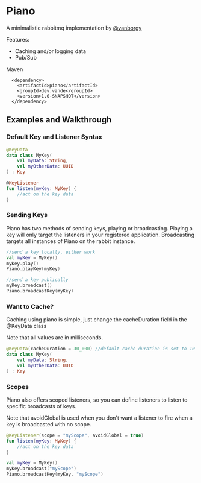
# Piano

A minimalistic rabbitmq implementation by [@vanborgy](https://www.github.com/vanborgy)

Features:
- Caching and/or logging data
- Pub/Sub

Maven

```maven
  <dependency>
    <artifactId>piano</artifactId>
    <groupId>dev.vande</groupId>
    <version>1.0-SNAPSHOT</version>
  </dependency>
```



## Examples and Walkthrough

### Default Key and Listener Syntax
```kotlin
@KeyData
data class MyKey(
    val myData: String,
    val myOtherData: UUID
) : Key

@KeyListener
fun listen(myKey: MyKey) {
    //act on the key data
}
```

### Sending Keys 

Piano has two methods of sending keys, playing or broadcasting. Playing a key will only target the listeners in your registered application. Broadcasting targets all instances of Piano on the rabbit instance.

```kotlin
//send a key locally, either work
val myKey = MyKey()
myKey.play()
Piano.playKey(myKey)

//send a key publically
myKey.broadcast()
Piano.broadcastKey(myKey)
```

### Want to Cache?

Caching using piano is simple, just change the cacheDuration field in the @KeyData class

Note that all values are in milliseconds.
```kotlin
@KeyData(cacheDuration = 30_000) //default cache duration is set to 10 seconds
data class MyKey(
    val myData: String,
    val myOtherData: UUID
) : Key
```

### Scopes

Piano also offers scoped listeners, so you can define listeners to listen to specific broadcasts of keys.

Note that avoidGlobal is used when you don't want a listener to fire when a key is broadcasted with no scope.

```kotlin
@KeyListener(scope = "myScope", avoidGlobal = true)
fun listen(myKey: MyKey) {
    //act on the key data
}

val myKey = MyKey()
myKey.broadcast("myScope")
Piano.broadcastKey(myKey, "myScope")
```

 



